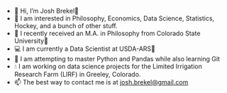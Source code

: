 - 👋 Hi, I’m Josh Brekel👨 
- 👀 I am interested in Philosophy, Economics, Data Science, Statistics, Hockey, and a bunch of other stuff. 
- 🏫 I recently received an M.A. in Philosophy from Colorado State University🐏 
- 💻 I am currently a Data Scientist at USDA-ARS🌽
- 🌱 I am attempting to master Python and Pandas while also learning Git
- 💧  I am working on data science projects for the Limited Irrigation Research Farm (LIRF) in Greeley, Colorado. 
- 📫 The best way to contact me is at josh.brekel@gmail.com

<!---
jbrekel/jbrekel is a ✨ special ✨ repository because its `README.md` (this file) appears on your GitHub profile.
You can click the Preview link to take a look at your changes.
--->
